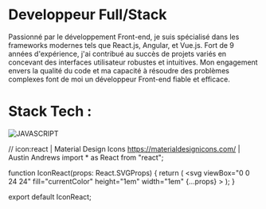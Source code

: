 <H1>Developpeur Full/Stack </H1>

<p class="font-bold">Passionné par le développement Front-end, je suis spécialisé dans les frameworks modernes tels que React.js, Angular, et Vue.js. Fort de 9 années d'expérience, j'ai contribué au succès de projets variés en concevant des interfaces utilisateur robustes et intuitives. Mon engagement envers la qualité du code et ma capacité à résoudre des problèmes complexes font de moi un développeur Front-end fiable et efficace.</p>

<h1>Stack Tech :</h1>

![JAVASCRIPT](https://github.com/Richard95360/Richard95360/assets/20089119/ffbc47f2-1951-4e48-8e5b-74489cc80439)

// icon:react | Material Design Icons https://materialdesignicons.com/ | Austin Andrews
import * as React from "react";

function IconReact(props: React.SVGProps<SVGSVGElement>) {
  return (
    <svg
      viewBox="0 0 24 24"
      fill="currentColor"
      height="1em"
      width="1em"
      {...props}
    >
      <path d="M12 10.11c1.03 0 1.87.84 1.87 1.89 0 1-.84 1.85-1.87 1.85-1.03 0-1.87-.85-1.87-1.85 0-1.05.84-1.89 1.87-1.89M7.37 20c.63.38 2.01-.2 3.6-1.7-.52-.59-1.03-1.23-1.51-1.9a22.7 22.7 0 01-2.4-.36c-.51 2.14-.32 3.61.31 3.96m.71-5.74l-.29-.51c-.11.29-.22.58-.29.86.27.06.57.11.88.16l-.3-.51m6.54-.76l.81-1.5-.81-1.5c-.3-.53-.62-1-.91-1.47C13.17 9 12.6 9 12 9c-.6 0-1.17 0-1.71.03-.29.47-.61.94-.91 1.47L8.57 12l.81 1.5c.3.53.62 1 .91 1.47.54.03 1.11.03 1.71.03.6 0 1.17 0 1.71-.03.29-.47.61-.94.91-1.47M12 6.78c-.19.22-.39.45-.59.72h1.18c-.2-.27-.4-.5-.59-.72m0 10.44c.19-.22.39-.45.59-.72h-1.18c.2.27.4.5.59.72M16.62 4c-.62-.38-2 .2-3.59 1.7.52.59 1.03 1.23 1.51 1.9.82.08 1.63.2 2.4.36.51-2.14.32-3.61-.32-3.96m-.7 5.74l.29.51c.11-.29.22-.58.29-.86-.27-.06-.57-.11-.88-.16l.3.51m1.45-7.05c1.47.84 1.63 3.05 1.01 5.63 2.54.75 4.37 1.99 4.37 3.68 0 1.69-1.83 2.93-4.37 3.68.62 2.58.46 4.79-1.01 5.63-1.46.84-3.45-.12-5.37-1.95-1.92 1.83-3.91 2.79-5.38 1.95-1.46-.84-1.62-3.05-1-5.63-2.54-.75-4.37-1.99-4.37-3.68 0-1.69 1.83-2.93 4.37-3.68-.62-2.58-.46-4.79 1-5.63 1.47-.84 3.46.12 5.38 1.95 1.92-1.83 3.91-2.79 5.37-1.95M17.08 12c.34.75.64 1.5.89 2.26 2.1-.63 3.28-1.53 3.28-2.26 0-.73-1.18-1.63-3.28-2.26-.25.76-.55 1.51-.89 2.26M6.92 12c-.34-.75-.64-1.5-.89-2.26-2.1.63-3.28 1.53-3.28 2.26 0 .73 1.18 1.63 3.28 2.26.25-.76.55-1.51.89-2.26m9 2.26l-.3.51c.31-.05.61-.1.88-.16-.07-.28-.18-.57-.29-.86l-.29.51m-2.89 4.04c1.59 1.5 2.97 2.08 3.59 1.7.64-.35.83-1.82.32-3.96-.77.16-1.58.28-2.4.36-.48.67-.99 1.31-1.51 1.9M8.08 9.74l.3-.51c-.31.05-.61.1-.88.16.07.28.18.57.29.86l.29-.51m2.89-4.04C9.38 4.2 8 3.62 7.37 4c-.63.35-.82 1.82-.31 3.96a22.7 22.7 0 012.4-.36c.48-.67.99-1.31 1.51-1.9z" />
    </svg>
  );
}

export default IconReact;
